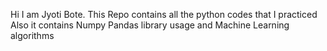 Hi I am Jyoti Bote.
This Repo contains all the python codes that I practiced
Also it contains Numpy Pandas library usage and Machine Learning algorithms
